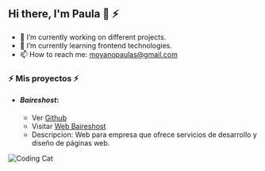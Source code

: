 ## Hi there, I'm Paula 👋 ⚡ 

- 🔭 I’m currently working on different projects.
- 🌱 I’m currently learning frontend technologies.
- 📫 How to reach me: moyanopaulas@gmail.com


### ⚡ Mis proyectos ⚡ 
* #### ***Baireshost***:
   * Ver [Github](https://github.com/PaulaMoyano/Front-BairesHost-HTML)
  * Visitar [Web Baireshost](https://paulamoyano.github.io/Front-BairesHost-HTML/) 
  * Descripcion: Web para empresa que ofrece servicios de desarrollo y diseño de páginas web.
 

![Coding Cat](https://media.giphy.com/media/3oKIPnAiaMCws8nOsE/giphy-downsized.gif)
